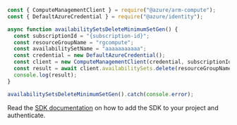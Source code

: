```javascript
const { ComputeManagementClient } = require("@azure/arm-compute");
const { DefaultAzureCredential } = require("@azure/identity");

async function availabilitySetsDeleteMinimumSetGen() {
  const subscriptionId = "{subscription-id}";
  const resourceGroupName = "rgcompute";
  const availabilitySetName = "aaaaaaaaaaa";
  const credential = new DefaultAzureCredential();
  const client = new ComputeManagementClient(credential, subscriptionId);
  const result = await client.availabilitySets.delete(resourceGroupName, availabilitySetName);
  console.log(result);
}

availabilitySetsDeleteMinimumSetGen().catch(console.error);
```

Read the [SDK documentation](https://github.com/Azure/azure-sdk-for-js/blob/%40azure%2Farm-compute_17.3.1/sdk/compute/arm-compute/README.md) on how to add the SDK to your project and authenticate.
